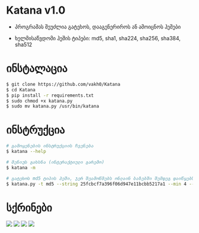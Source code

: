# Katana v1.0

- პროგრამას შეუძლია გატეხოს, დააგენერიროს ან ამოიცნოს ჰეშები

- ხელმისაწვდომი ჰეშის ტიპები: md5, sha1, sha224, sha256, sha384, sha512

# ინსტალაცია
```bash
$ git clone https://github.com/vakh0/Katana
$ cd Katana
$ pip install -r requirements.txt
$ sudo chmod +x katana.py
$ sudo mv katana.py /usr/bin/katana
```

# ინსტრუქცია
```bash
# გამოყენების ინსტრუქციის ჩვენება
$ katana --help

# მენიუს გახსნა (ინტერაქტიული გარემო)
$ katana -m

# გატეხოს md5 ტიპის ჰეში, ჯერ შეამოწმებს ონლაინ ბაზებში შემდეგ დაიწყებს Bruteforce-ს
$ katana.py -t md5 --string 25fcbcf7a396f06d947e11bcbb5217a1 --min 4 --max 6 -l 1 --online
```


# სქრინები

![](https://github.com/vakh0/Screenshots/blob/main/Katana/Screenshot%20from%202022-10-16%2017-18-11.png)
![](https://github.com/vakh0/Screenshots/blob/main/Katana/Screenshot%20from%202022-10-16%2017-19-09.png)
![](https://github.com/vakh0/Screenshots/blob/main/Katana/Screenshot%20from%202022-10-16%2017-19-20.png)
![](https://github.com/vakh0/Screenshots/blob/main/Katana/Screenshot%20from%202022-10-16%2017-24-26.png)
